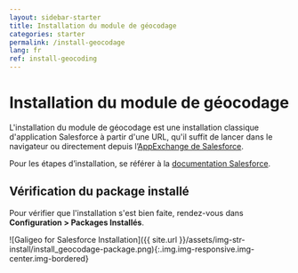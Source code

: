 ```yaml
---
layout: sidebar-starter
title: Installation du module de géocodage
categories: starter
permalink: /install-geocodage
lang: fr
ref: install-geocoding
---
```


# Installation du module de géocodage

L'installation du module de géocodage est une installation classique d'application Salesforce à partir d'une URL, qu'il suffit de lancer dans le navigateur ou directement depuis l’[AppExchange de Salesforce](https://appexchange.salesforce.com/appxListingDetail?listingId=a0N30000000q66zEAA).

Pour les étapes d’installation, se référer à la [documentation Salesforce](https://developer.salesforce.com/docs/atlas.en-us.appExchangeInstallGuide.meta/appExchangeInstallGuide/appexchange_install_installation.htm).

## Vérification du package installé

Pour vérifier que l'installation s'est bien faite, rendez-vous dans **Configuration > Packages Installés**.

![Galigeo for Salesforce Installation]({{ site.url }}/assets/img-str-install/install_geocodage-package.png){:.img.img-responsive.img-center.img-bordered}